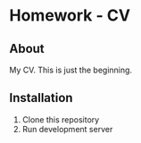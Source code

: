 # Homework - CV

## About
My CV. This is just the beginning.

## Installation

1. Clone this repository
2. Run development server

